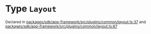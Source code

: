 # Type `Layout`
<sub>Declared in [packages/sdk/app-framework/src/plugins/common/layout.ts:37](https://github.com/dxos/dxos/blob/d7adf231c/packages/sdk/app-framework/src/plugins/common/layout.ts#L37) and [packages/sdk/app-framework/src/plugins/common/layout.ts:67](https://github.com/dxos/dxos/blob/d7adf231c/packages/sdk/app-framework/src/plugins/common/layout.ts#L67)</sub>






